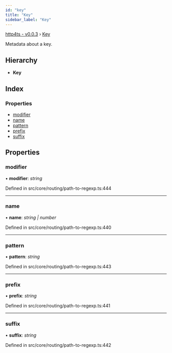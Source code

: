 ```yaml
---
id: "key"
title: "Key"
sidebar_label: "Key"
---
```


[http4ts - v0.0.3](../index.md) › [Key](key.md)

Metadata about a key.

## Hierarchy

* **Key**

## Index

### Properties

* [modifier](key.md#modifier)
* [name](key.md#name)
* [pattern](key.md#pattern)
* [prefix](key.md#prefix)
* [suffix](key.md#suffix)

## Properties

###  modifier

• **modifier**: *string*

Defined in src/core/routing/path-to-regexp.ts:444

___

###  name

• **name**: *string | number*

Defined in src/core/routing/path-to-regexp.ts:440

___

###  pattern

• **pattern**: *string*

Defined in src/core/routing/path-to-regexp.ts:443

___

###  prefix

• **prefix**: *string*

Defined in src/core/routing/path-to-regexp.ts:441

___

###  suffix

• **suffix**: *string*

Defined in src/core/routing/path-to-regexp.ts:442
